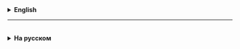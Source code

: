 <details>
  <summary style="cursor: pointer;"><b>English</b></summary>



</details>

<hr>

<details style="padding-top: 18px">
  <summary style="cursor: pointer;"><b>На русском</b></summary>

## Команды
*  git --version
* Показывает текущую версию
* Используется, чтобы проверить правильность установки гита

*  git config --global user.name "John Doe"
* Задает имя, которым будут подписываться все ваши изменения
*  git config --global user.email "johndoe@example.com"
* Задает почту, которая будет написана под вашим именем
*  git config --global core.editor nano
* Задает терминал Intellij как консоль для гита
* git config --list
    * Показывает все установленные настройки

* git init
    * Создает новый пустой локальный репозиторий для текущего проекта
* git add (путь к фалу, название файла)
    * Добавляет файл в отслеживание гита (add to track)
    * После этого, этот файл будет отслеживаемым (tracked)
* git status
    * позволяет проверить текущее состояние гита
* git rm --cached (путь к фалу, название файла)
    * Делает файл снова неотслеживаемым
* git commit -m "(сообщение коммита)"
    * Создает точку сохранения (коммит) в нашем проекте
* git log
    * выводит информацию про все коммиты, которые есть на данный момент
* git log --oneline
    * выводит информацию про все коммиты компактно (на каждый коммит по одной строке)
* git remote add origin (ссылка на репозиторий в гитхабе)
    * Добавить удаленный репозиторий, назвать его origin
* git clone (ссылка на удаленный репозиторий)
    * Клонируем удаленный репозиторий (создаем новую локальную копию), т.е. скачиваем его
* git push origin master
    * Отправляем в origin ветку master
* git add .
    * Добавляет в трек абсолютно все файлы (кроме указанных в .gitignore)
* git branch (название ветки)
    * Создает ветку с указанным названием
* git checkout (название ветки)
    * Перемещает "Голову" на указанную ветку


</details>
